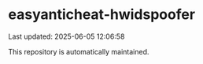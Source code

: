 # easyanticheat-hwidspoofer

Last updated: 2025-06-05 12:06:58

This repository is automatically maintained.
